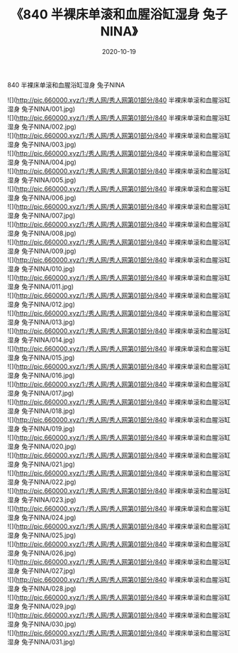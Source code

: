 ﻿---
layout: post
title:  《840 半裸床单滚和血腥浴缸湿身 兔子NINA》
date:   2020-10-19
img: http://pic.660000.xyz/1:/秀人网/秀人网第01部分/840 半裸床单滚和血腥浴缸湿身 兔子NINA/000.jpg
categories: [美女, 清纯, 唯美]
---

840 半裸床单滚和血腥浴缸湿身 兔子NINA

  ![](http://pic.660000.xyz/1:/秀人网/秀人网第01部分/840 半裸床单滚和血腥浴缸湿身 兔子NINA/001.jpg) <br> ![](http://pic.660000.xyz/1:/秀人网/秀人网第01部分/840 半裸床单滚和血腥浴缸湿身 兔子NINA/002.jpg) <br> ![](http://pic.660000.xyz/1:/秀人网/秀人网第01部分/840 半裸床单滚和血腥浴缸湿身 兔子NINA/003.jpg) <br> ![](http://pic.660000.xyz/1:/秀人网/秀人网第01部分/840 半裸床单滚和血腥浴缸湿身 兔子NINA/004.jpg) <br> ![](http://pic.660000.xyz/1:/秀人网/秀人网第01部分/840 半裸床单滚和血腥浴缸湿身 兔子NINA/005.jpg) <br> ![](http://pic.660000.xyz/1:/秀人网/秀人网第01部分/840 半裸床单滚和血腥浴缸湿身 兔子NINA/006.jpg) <br> ![](http://pic.660000.xyz/1:/秀人网/秀人网第01部分/840 半裸床单滚和血腥浴缸湿身 兔子NINA/007.jpg) <br> ![](http://pic.660000.xyz/1:/秀人网/秀人网第01部分/840 半裸床单滚和血腥浴缸湿身 兔子NINA/008.jpg) <br> ![](http://pic.660000.xyz/1:/秀人网/秀人网第01部分/840 半裸床单滚和血腥浴缸湿身 兔子NINA/009.jpg) <br> ![](http://pic.660000.xyz/1:/秀人网/秀人网第01部分/840 半裸床单滚和血腥浴缸湿身 兔子NINA/010.jpg) <br> ![](http://pic.660000.xyz/1:/秀人网/秀人网第01部分/840 半裸床单滚和血腥浴缸湿身 兔子NINA/011.jpg) <br> ![](http://pic.660000.xyz/1:/秀人网/秀人网第01部分/840 半裸床单滚和血腥浴缸湿身 兔子NINA/012.jpg) <br> ![](http://pic.660000.xyz/1:/秀人网/秀人网第01部分/840 半裸床单滚和血腥浴缸湿身 兔子NINA/013.jpg) <br> ![](http://pic.660000.xyz/1:/秀人网/秀人网第01部分/840 半裸床单滚和血腥浴缸湿身 兔子NINA/014.jpg) <br> ![](http://pic.660000.xyz/1:/秀人网/秀人网第01部分/840 半裸床单滚和血腥浴缸湿身 兔子NINA/015.jpg) <br> ![](http://pic.660000.xyz/1:/秀人网/秀人网第01部分/840 半裸床单滚和血腥浴缸湿身 兔子NINA/016.jpg) <br> ![](http://pic.660000.xyz/1:/秀人网/秀人网第01部分/840 半裸床单滚和血腥浴缸湿身 兔子NINA/017.jpg) <br> ![](http://pic.660000.xyz/1:/秀人网/秀人网第01部分/840 半裸床单滚和血腥浴缸湿身 兔子NINA/018.jpg) <br> ![](http://pic.660000.xyz/1:/秀人网/秀人网第01部分/840 半裸床单滚和血腥浴缸湿身 兔子NINA/019.jpg) <br> ![](http://pic.660000.xyz/1:/秀人网/秀人网第01部分/840 半裸床单滚和血腥浴缸湿身 兔子NINA/020.jpg) <br> ![](http://pic.660000.xyz/1:/秀人网/秀人网第01部分/840 半裸床单滚和血腥浴缸湿身 兔子NINA/021.jpg) <br> ![](http://pic.660000.xyz/1:/秀人网/秀人网第01部分/840 半裸床单滚和血腥浴缸湿身 兔子NINA/022.jpg) <br> ![](http://pic.660000.xyz/1:/秀人网/秀人网第01部分/840 半裸床单滚和血腥浴缸湿身 兔子NINA/023.jpg) <br> ![](http://pic.660000.xyz/1:/秀人网/秀人网第01部分/840 半裸床单滚和血腥浴缸湿身 兔子NINA/024.jpg) <br> ![](http://pic.660000.xyz/1:/秀人网/秀人网第01部分/840 半裸床单滚和血腥浴缸湿身 兔子NINA/025.jpg) <br> ![](http://pic.660000.xyz/1:/秀人网/秀人网第01部分/840 半裸床单滚和血腥浴缸湿身 兔子NINA/026.jpg) <br> ![](http://pic.660000.xyz/1:/秀人网/秀人网第01部分/840 半裸床单滚和血腥浴缸湿身 兔子NINA/027.jpg) <br> ![](http://pic.660000.xyz/1:/秀人网/秀人网第01部分/840 半裸床单滚和血腥浴缸湿身 兔子NINA/028.jpg) <br> ![](http://pic.660000.xyz/1:/秀人网/秀人网第01部分/840 半裸床单滚和血腥浴缸湿身 兔子NINA/029.jpg) <br> ![](http://pic.660000.xyz/1:/秀人网/秀人网第01部分/840 半裸床单滚和血腥浴缸湿身 兔子NINA/030.jpg) <br> ![](http://pic.660000.xyz/1:/秀人网/秀人网第01部分/840 半裸床单滚和血腥浴缸湿身 兔子NINA/031.jpg) <br>
